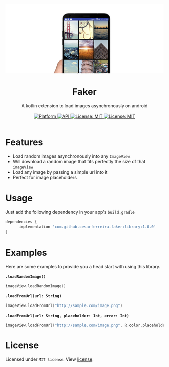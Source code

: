 <div align="center"><img src="extras/ss9.png" /></div>

# <div align="center">Faker</div>

<div align="center">A kotlin extension to load images asynchronously on android</div><br>

<div align="center">
	<a href="https://www.android.com">
    <img src="https://img.shields.io/badge/platform-Android-brightgreen.svg?style=flat-square"
      alt="Platform" />
  </a>
	<a href="https://android-arsenal.com/api?level=16">
    <img src="https://img.shields.io/badge/API-16%2B-blue.svg?style=flat-square"
      alt="API" />
  </a>
	<a href="https://opensource.org/licenses/MIT">
    <img src="https://img.shields.io/badge/License-MIT-red.svg?style=flat-square"
      alt="License: MIT" />
  </a>
	<a href="https://jitpack.io/#cesarferreira/faker">
    <img src="https://jitpack.io/v/cesarferreira/faker.svg"
      alt="License: MIT" />
  </a>
</div><br>

# Features

- Load random images asynchronously into any `ImageView`
- Will download a random image that fits perfectly the size of that `imageView`
- Load any image by passing a simple url into it
- Perfect for image placeholders

# Usage
Just add the following dependency in your app's `build.gradle`

```groovy
dependencies {
      implementation 'com.github.cesarferreira.faker:library:1.0.0'
}
```

# Examples
Here are some examples to provide you a head start with using this library.

<b>`.loadRandomImage()`</b>

```kotlin
imageView.loadRandomImage()
```

<b>`.loadFromUrl(url: String)`</b>

```kotlin
imageView.loadFromUrl("http://sample.com/image.png")
```

<b>`.loadFromUrl(url: String, placeholder: Int, error: Int)`</b>

```kotlin
imageView.loadFromUrl("http://sample.com/image.png", R.color.placeholder, R.color.error)
```


# License
Licensed under `MIT license`. View [license](LICENSE.md).